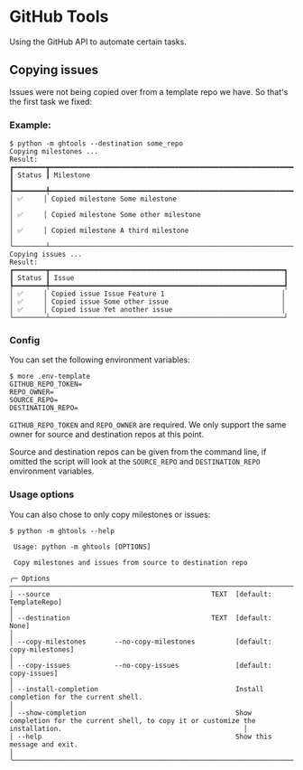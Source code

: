 # GitHub Tools

Using the GitHub API to automate certain tasks.

## Copying issues

Issues were not being copied over from a template repo we have. So that's the first task we fixed:

### Example:

```
$ python -m ghtools --destination some_repo
Copying milestones ...
Result:
┏━━━━━━━━┳━━━━━━━━━━━━━━━━━━━━━━━━━━━━━━━━━━━━━━━━━━━━━━━━━━━━━━━━━━━━━━━━━━━━━━━━━━━━┓
┃ Status ┃ Milestone                                                                  ┃
┡━━━━━━━━╇━━━━━━━━━━━━━━━━━━━━━━━━━━━━━━━━━━━━━━━━━━━━━━━━━━━━━━━━━━━━━━━━━━━━━━━━━━━━┩
│ ✅     │ Copied milestone Some milestone                                            │
│ ✅     │ Copied milestone Some other milestone                                      │
│ ✅     │ Copied milestone A third milestone                                         │
└────────┴────────────────────────────────────────────────────────────────────────────┘
Copying issues ...
Result:
┏━━━━━━━━┳━━━━━━━━━━━━━━━━━━━━━━━━━━━━━━━━━━━━━━━━━━━━━━━━━━━━━━━━━━┓
┃ Status ┃ Issue                                                    ┃
┡━━━━━━━━╇━━━━━━━━━━━━━━━━━━━━━━━━━━━━━━━━━━━━━━━━━━━━━━━━━━━━━━━━━━┩
│ ✅     │ Copied issue Issue Feature 1                             │
│ ✅     │ Copied issue Some other issue                            │
│ ✅     │ Copied issue Yet another issue                           │
└────────┴──────────────────────────────────────────────────────────┘
```

### Config

You can set the following environment variables:

```
$ more .env-template
GITHUB_REPO_TOKEN=
REPO_OWNER=
SOURCE_REPO=
DESTINATION_REPO=
```

`GITHUB_REPO_TOKEN` and `REPO_OWNER` are required. We only support the same owner for source and destination repos at this point.

Source and destination repos can be given from the command line, if omitted the script will look at the `SOURCE_REPO` and `DESTINATION_REPO` environment variables.

### Usage options

You can also chose to only copy milestones or issues:

```
$ python -m ghtools --help

 Usage: python -m ghtools [OPTIONS]

 Copy milestones and issues from source to destination repo

╭─ Options ──────────────────────────────────────────────────────────────────────────────────────────────────────────────────────────────────────────────────────────────────────────╮
│ --source                                        TEXT  [default: TemplateRepo]                                                                                                      │
│ --destination                                   TEXT  [default: None]                                                                                                              │
│ --copy-milestones       --no-copy-milestones          [default: copy-milestones]                                                                                                   │
│ --copy-issues           --no-copy-issues              [default: copy-issues]                                                                                                       │
│ --install-completion                                  Install completion for the current shell.                                                                                    │
│ --show-completion                                     Show completion for the current shell, to copy it or customize the installation.                                             │
│ --help                                                Show this message and exit.                                                                                                  │
╰────────────────────────────────────────────────────────────────────────────────────────────────────────────────────────────────────────────────────────────────────────────────────╯
```

